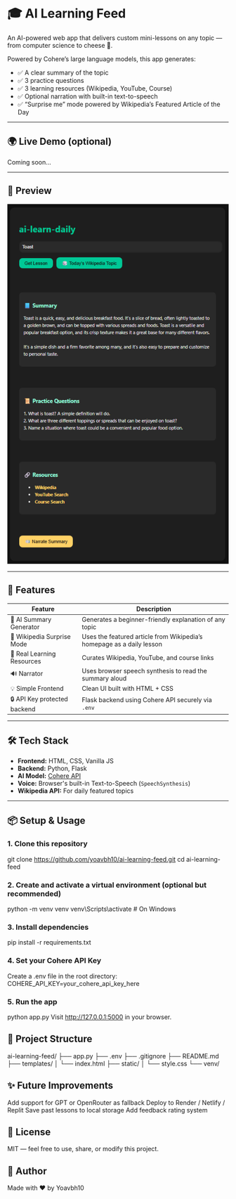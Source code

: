 # 🎓 AI Learning Feed

An AI-powered web app that delivers custom mini-lessons on any topic — from computer science to cheese 🧀.

Powered by Cohere’s large language models, this app generates:
- ✅ A clear summary of the topic
- ✅ 3 practice questions
- ✅ 3 learning resources (Wikipedia, YouTube, Course)
- ✅ Optional narration with built-in text-to-speech
- ✅ “Surprise me” mode powered by Wikipedia’s Featured Article of the Day

---

## 🌍 Live Demo (optional)

Coming soon...

---

## 📸 Preview

![alt text](image.png)

---

## 🚀 Features

| Feature                         | Description                                                               |
|--------------------------------|---------------------------------------------------------------------------|
| 🧠 AI Summary Generator         | Generates a beginner-friendly explanation of any topic                   |
| 🎲 Wikipedia Surprise Mode      | Uses the featured article from Wikipedia’s homepage as a daily lesson    |
| 🔗 Real Learning Resources      | Curates Wikipedia, YouTube, and course links                             |
| 🔊 Narrator                    | Uses browser speech synthesis to read the summary aloud                  |
| 💡 Simple Frontend             | Clean UI built with HTML + CSS                                            |
| 🔒 API Key protected backend   | Flask backend using Cohere API securely via `.env`                        |

---

## 🛠️ Tech Stack

- **Frontend:** HTML, CSS, Vanilla JS
- **Backend:** Python, Flask
- **AI Model:** [Cohere API](https://cohere.com)
- **Voice:** Browser's built-in Text-to-Speech (`SpeechSynthesis`)
- **Wikipedia API:** For daily featured topics

---

## 📦 Setup & Usage

### 1. Clone this repository

git clone https://github.com/yoavbh10/ai-learning-feed.git
cd ai-learning-feed

### 2. Create and activate a virtual environment (optional but recommended)

python -m venv venv
venv\Scripts\activate        # On Windows

### 3. Install dependencies

pip install -r requirements.txt

### 4. Set your Cohere API Key

Create a .env file in the root directory:
COHERE_API_KEY=your_cohere_api_key_here

### 5. Run the app

python app.py
Visit http://127.0.0.1:5000 in your browser.

## 📁 Project Structure

ai-learning-feed/
├── app.py
├── .env
├── .gitignore
├── README.md
├── templates/
│   └── index.html
├── static/
│   └── style.css
└── venv/

## ✨ Future Improvements

Add support for GPT or OpenRouter as fallback
Deploy to Render / Netlify / Replit
Save past lessons to local storage
Add feedback rating system

## 📜 License

MIT — feel free to use, share, or modify this project.

## 👋 Author

Made with ❤️ by Yoavbh10